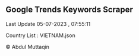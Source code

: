 

## Google Trends Keywords Scraper 
 
Last Update 05-07-2023 , 07:55:11

Country List :
VIETNAM.json



© Abdul Muttaqin 
